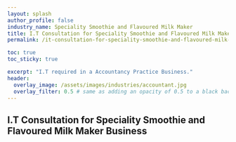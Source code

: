 ```yaml
---
layout: splash 
author_profile: false 
industry_name: Speciality Smoothie and Flavoured Milk Maker
title: I.T Consultation for Speciality Smoothie and Flavoured Milk Maker Business
permalink: /it-consultation-for-speciality-smoothie-and-flavoured-milk-maker-business

toc: true
toc_sticky: true

excerpt: "I.T required in a Accountancy Practice Business."
header:
  overlay_image: /assets/images/industries/accountant.jpg
  overlay_filter: 0.5 # same as adding an opacity of 0.5 to a black background
---
```


## I.T Consultation for Speciality Smoothie and Flavoured Milk Maker Business